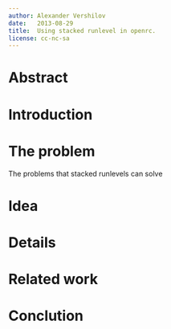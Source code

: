 ```yaml
---
author: Alexander Vershilov
date:   2013-08-29
title:  Using stacked runlevel in openrc.
license: cc-nc-sa
---
```


# Abstract

# Introduction


# The problem

The problems that stacked runlevels can solve

# Idea

# Details

# Related work

# Conclution
